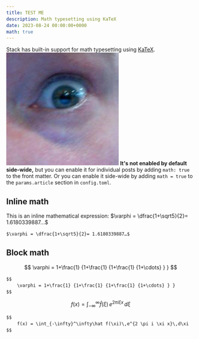 ```yaml
---
title: TEST ME
description: Math typesetting using KaTeX
date: 2023-08-24 00:00:00+0000
math: true
---
```


Stack has built-in support for math typesetting using [KaTeX](https://katex.org/).
![Pasted image 20250126182432.png](Pasted%20image%2020250126182432.png)
**It's not enabled by default side-wide,** but you can enable it for individual posts by adding `math: true` to the front matter. Or you can enable it side-wide by adding `math = true` to the `params.article` section in `config.toml`.

## Inline math

This is an inline mathematical expression: $\varphi = \dfrac{1+\sqrt5}{2}= 1.6180339887…$

````markdown
$\varphi = \dfrac{1+\sqrt5}{2}= 1.6180339887…$
````

## Block math

$$
    \varphi = 1+\frac{1} {1+\frac{1} {1+\frac{1} {1+\cdots} } } 
$$

````markdown
$$
    \varphi = 1+\frac{1} {1+\frac{1} {1+\frac{1} {1+\cdots} } } 
$$
````

$$
    f(x) = \int_{-\infty}^\infty\hat f(\xi)\,e^{2 \pi i \xi x}\,d\xi
$$

````markdown
$$
    f(x) = \int_{-\infty}^\infty\hat f(\xi)\,e^{2 \pi i \xi x}\,d\xi
$$
````
